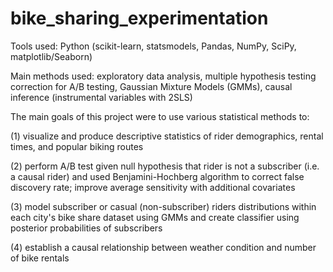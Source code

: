 # bike_sharing_experimentation

Tools used: Python (scikit-learn, statsmodels, Pandas, NumPy, SciPy, matplotlib/Seaborn)

Main methods used: exploratory data analysis, multiple hypothesis testing correction for A/B testing, Gaussian Mixture Models (GMMs), causal inference (instrumental variables with 2SLS)

The main goals of this project were to use various statistical methods to:

(1) visualize and produce descriptive statistics of rider demographics, rental times, and popular biking routes

(2) perform A/B test given null hypothesis that rider is not a subscriber (i.e. a causal rider) and used Benjamini-Hochberg algorithm to correct false discovery rate; improve average sensitivity with additional covariates

(3) model subscriber or casual (non-subscriber) riders distributions within each city's bike share dataset using GMMs and create classifier using posterior probabilities of subscribers

(4) establish a causal relationship between weather condition and number of bike rentals
